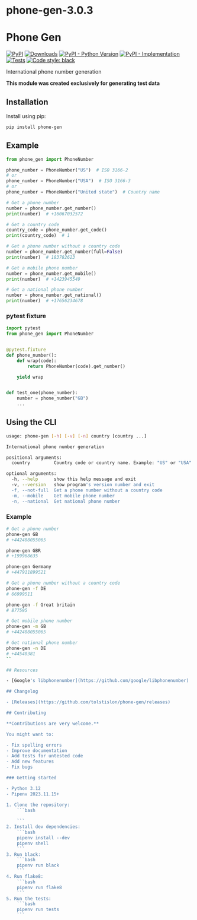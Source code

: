 # phone-gen-3.0.3

# Phone Gen

[![PyPI](https://img.shields.io/pypi/v/phone-gen?color=%2301a001&label=pypi&logo=version)](https://pypi.org/project/phone-gen/)
[![Downloads](https://pepy.tech/badge/phone-gen)](https://pepy.tech/project/phone-gen)
[![PyPI - Python Version](https://img.shields.io/pypi/pyversions/phone-gen.svg)](https://pypi.org/project/phone-gen/)
[![PyPI - Implementation](https://img.shields.io/pypi/implementation/phone-gen)](https://github.com/tolstislon/phone-gen)  
[![Tests](https://github.com/tolstislon/phone-gen/workflows/tests/badge.svg)](https://github.com/tolstislon/phone-gen/actions/workflows/python-package.yml)
[![Code style: black](https://img.shields.io/badge/code%20style-black-000000.svg)](https://github.com/psf/black)

International phone number generation

**This module was created exclusively for generating test data**

## Installation

Install using pip:

```bash
pip install phone-gen
```

## Example

```python
from phone_gen import PhoneNumber

phone_number = PhoneNumber("US")  # ISO 3166-2
# or
phone_number = PhoneNumber("USA")  # ISO 3166-3
# or
phone_number = PhoneNumber("United state")  # Country name

# Get a phone number
number = phone_number.get_number()
print(number)  # +16067032572

# Get a country code
country_code = phone_number.get_code()
print(country_code)  # 1

# Get a phone number without a country code
number = phone_number.get_number(full=False)
print(number)  # 183782623

# Get a mobile phone number
number = phone_number.get_mobile()
print(number)  # +1423945549

# Get a national phone number
number = phone_number.get_national()
print(number)  # +17656234678
```

### pytest fixture

```python
import pytest
from phone_gen import PhoneNumber


@pytest.fixture
def phone_number():
    def wrap(code):
        return PhoneNumber(code).get_number()

    yield wrap


def test_one(phone_number):
    number = phone_number("GB")
    ...
```

## Using the CLI

```bash
usage: phone-gen [-h] [-v] [-n] country [country ...]

International phone number generation

positional arguments:
  country         Country code or country name. Example: "US" or "USA" or "United state"

optional arguments:
  -h, --help      show this help message and exit
  -v, --version   show program's version number and exit
  -f, --not-full  Get a phone number without a country code
  -m, --mobile    Get mobile phone number
  -n, --national  Get national phone number
```

### Example

```bash
# Get a phone number
phone-gen GB
# +442408055065

phone-gen GBR
# +199968635

phone-gen Germany
# +447911899521

# Get a phone number without a country code
phone-gen -f DE
# 66999511

phone-gen -f Great britain
# 877595

# Get mobile phone number
phone-gen -m GB
# +442408055065

# Get national phone number
phone-gen -n DE
# +44540381
``

## Resources

- [Google's libphonenumber](https://github.com/google/libphonenumber)

## Changelog

- [Releases](https://github.com/tolstislon/phone-gen/releases)

## Contributing

**Contributions are very welcome.**

You might want to:

- Fix spelling errors
- Improve documentation
- Add tests for untested code
- Add new features
- Fix bugs

### Getting started

- Python 3.12
- Pipenv 2023.11.15+

1. Clone the repository:
    ```bash
   
    ```
2. Install dev dependencies:
    ```bash
    pipenv install --dev
    pipenv shell
    ```
3. Run black:
    ```bash
    pipenv run black
    ```
4. Run flake8:
    ```bash
    pipenv run flake8
    ```
5. Run the tests:
    ```bash
    pipenv run tests
    ```
